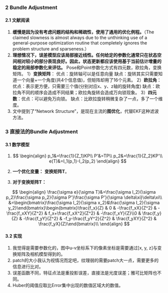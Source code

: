 ### 2 Bundle Adjustment
#### 2.1 文献阅读
1. **缓慢是因为没有考虑问题的结构和稀疏性，使用了通用的优化例程。**（The claimed slowness is almost
always due to the unthinking use of a general-purpose optimization routine that completely ignores
the problem structure and sparseness.）
2. **理想情况下，误差模型应该局部接近线性。任何给定的参数化通常只在状态空间相对较小的部分表现良好。因此，状态更新都应该使用基于当前估计增量的稳定的局部参数化来评估。**
Pose和Point参数化方式有四元数，欧拉角，变换矩阵。
1）**变换矩阵**： 优点：旋转轴可以是任意向量 缺点：旋转其实只需要知道一个向量+一个角度(共4个信息值)，但矩阵却用了16个元素。
2）**欧拉角**：优点：表示更方便，只需要三个值(分别对应x、y、z轴的旋转角度) 缺点：欧拉角不同的顺序会造成不同结果；欧拉角旋转会造成万向锁现象。
3）**四元数**：优点：可以避免万向锁。 缺点：比欧拉旋转稍微复杂了一点，多了一个维度。
3. 文中提到了“Network Structure”，是现在主流的**图优化**，代替EKF这种滤波方法。



### 3 直接法的Bundle Adjustment

#### 3.1 数学模型

1. $$
   \begin{align}
   p_1&=\frac{1}{Z_1}KP\\
   P'&=TP\\
   p_2&=\frac{1}{Z_2}KP'\\
   e(T)&=I_1(p_1)-I_2(p_2)
   \end{align}
   $$

2. **一个优化变量：** **变换矩阵T**。

3. **对于变换矩阵T：**

$$
\begin{align}
\frac{\sigma e}{\sigma T}&=\frac{\sigma I_2}{\sigma p_2}\frac{\sigma p_2}{\sigma P'}\frac{\sigma P'}{\sigma \delta\xi}\delta\xi\\
&=\begin{bmatrix}\frac{\sigma I_2}{\sigma x_2}&\frac{\sigma I_2}{\sigma y_2}\end{bmatrix}\begin{bmatrix}\frac{f_x}{Z} & 0 & -\frac{f_xX}{Z^2} & -\frac{f_xXY}{Z^2} & f_x+\frac{f_xX^2}{Z^2} & -\frac{f_xY}{Z}\\0 & \frac{f_y}{Z} & -\frac{f_yY}{Z^2} & -f_y-\frac{f_yY^2}{Z^2} & \frac{f_yXY}{Z^2} & \frac{f_yX}{Z}\end{bmatrix}\\
\end{align}
$$

#### 3.2 实现

1. 我觉得是需要参数化的，图中u-v坐标系下的像素坐标是需要通过[x, y, z]与变换矩阵及相机模型得到的。
2. patch的大小我认为视情况而定吧，纹理弱的需要patch大一点，需要更多的信息进行比对。
3. 误差函数不同，特征点法是重投影误差，直接法是光度误差；雅可比矩阵也不同。
4. Huber的阈值应取比Error集中出现的数值区域大的数值。

